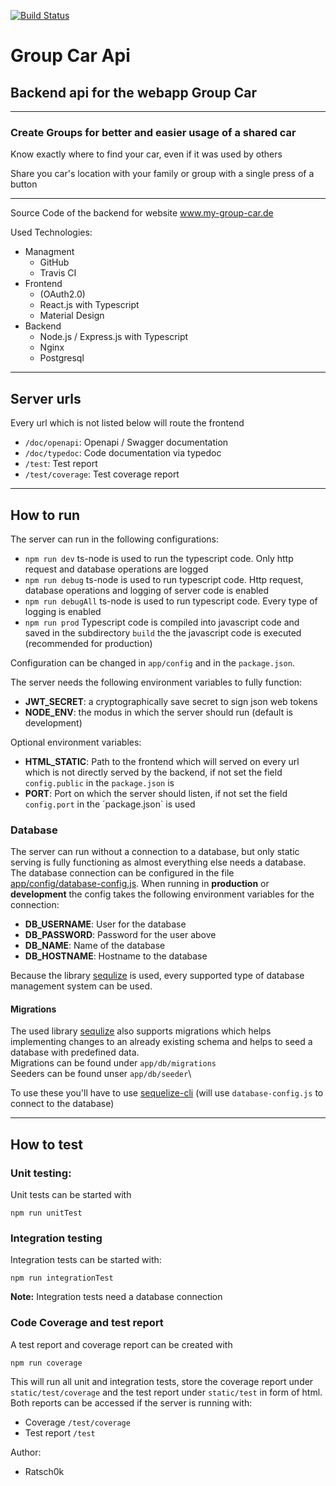 [![Build Status](https://travis-ci.com/Ratsch0k/group-car-api.svg?token=VoTpURfdRAcYtA5D82Re&branch=master)](https://travis-ci.com/Ratsch0k/group-car-api)

# Group Car Api 
## Backend api for the webapp Group Car

--------

### Create Groups for better and easier usage of a shared car 
Know exactly where to find your car, even if it was used by others

Share you car's location with your family or group with a single press of a button

--------

Source Code of the backend for website www.my-group-car.de

Used Technologies:
  - Managment
    + GitHub
    + Travis CI
  - Frontend
    + (OAuth2.0)
    + React.js with Typescript
    + Material Design
  - Backend
    + Node.js / Express.js with Typescript
    + Nginx
    + Postgresql

---
## Server urls
Every url which is not listed below will route the frontend
 - `/doc/openapi`: Openapi / Swagger documentation
 - `/doc/typedoc`: Code documentation via typedoc
 - `/test`: Test report
 - `/test/coverage`: Test coverage report
---
## How to run
The server can run in the following configurations:
  - `npm run dev` ts-node is used to run the typescript code. Only http request and database operations are logged
  - `npm run debug` ts-node is used to run typescript code. Http request, database operations and logging of server code is enabled
  - `npm run debugAll` ts-node is used to run typescript code. Every type of logging is enabled
  - `npm run prod` Typescript code is compiled into javascript code and saved in the subdirectory `build` the the javascript code is executed (recommended for production)

Configuration can be changed in `app/config` and in the `package.json`.

The server needs the following environment variables to fully function:
- **JWT_SECRET**: a cryptographically save secret to sign json web tokens
- **NODE_ENV**: the modus in which the server should run (default is development)

Optional environment variables:
 - **HTML_STATIC**: Path to the frontend which will served on every url which is not directly served by the backend, if not set the field `config.public` in the `package.json` is 
 - **PORT**: Port on which the server should listen, if not set the field `config.port` in the ´package.json` is used

### Database
The server can run without a connection to a database, but only static serving is fully functioning as almost everything else needs a database.\
The database connection can be configured in the file [app/config/database-config.js](https://github.com/Ratsch0k/group-car-api/blob/master/app/config/database-config.js).
When running in **production** or **development** the config takes the following environment variables for the connection:
- **DB_USERNAME**: User for the database
- **DB_PASSWORD**: Password for the user above
- **DB_NAME**: Name of the database
- **DB_HOSTNAME**: Hostname to the database

Because the library [sequlize](https://www.npmjs.com/package/sequelize) is used, every supported type of database management system can be used.

#### Migrations
The used library [sequlize](https://www.npmjs.com/package/sequelize) also supports migrations which helps implementing changes to an already existing schema and helps to seed a database with predefined data.\
Migrations can be found under `app/db/migrations`\
Seeders can be found unser `app/db/seeder`\

To use these you'll have to use [sequelize-cli](https://www.npmjs.com/package/sequelize-cli) (will use `database-config.js` to connect to the database)

---

## How to test
### Unit testing:
Unit tests can be started with
```
npm run unitTest
```

### Integration testing
Integration tests can be started with:
```
npm run integrationTest
```
**Note:** Integration tests need a database connection

### Code Coverage and test report
A test report and coverage report can be created with
```
npm run coverage
```
This will run all unit and integration tests, store the coverage report under
`static/test/coverage` and the test report under `static/test` in form of html.
Both reports can be accessed if the server is running with:
- Coverage `/test/coverage`
- Test report `/test`

Author:
  - Ratsch0k
